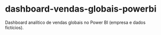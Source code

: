 # dashboard-vendas-globais-powerbi
Dashboard analítico de vendas globais no Power BI (empresa e dados fictícios).

